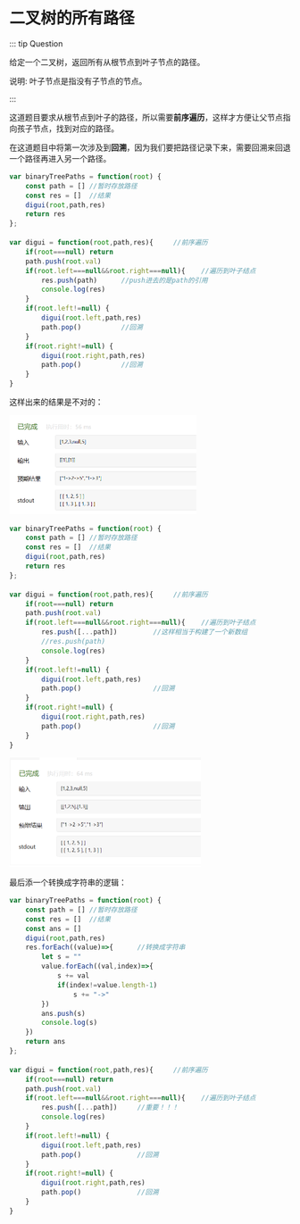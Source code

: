 # 二叉树的所有路径

::: tip Question

给定一个二叉树，返回所有从根节点到叶子节点的路径。

说明: 叶子节点是指没有子节点的节点。

:::

这道题目要求从根节点到叶子的路径，所以需要**前序遍历**，这样才方便让父节点指向孩子节点，找到对应的路径。

在这道题目中将第一次涉及到**回溯**，因为我们要把路径记录下来，需要回溯来回退一个路径再进入另一个路径。

```js
var binaryTreePaths = function(root) {
    const path = [] //暂时存放路径
    const res = []  //结果
    digui(root,path,res)
    return res
};

var digui = function(root,path,res){     //前序遍历
    if(root===null) return  
    path.push(root.val)		
    if(root.left===null&&root.right===null){    //遍历到叶子结点  
        res.push(path)		//push进去的是path的引用
        console.log(res)
    }	    
    if(root.left!=null) {
        digui(root.left,path,res) 
        path.pop()			//回溯
    }
    if(root.right!=null) {
        digui(root.right,path,res) 
        path.pop()			//回溯
    }
}
```

这样出来的结果是不对的：

<img src="/images/image-20230613085106796.png" alt="image-20230613085106796" style="zoom:50%;" />

```js
var binaryTreePaths = function(root) {
    const path = [] //暂时存放路径
    const res = []  //结果
    digui(root,path,res)
    return res
};

var digui = function(root,path,res){     //前序遍历
    if(root===null) return  
    path.push(root.val)		
    if(root.left===null&&root.right===null){    //遍历到叶子结点
        res.push([...path])   		//这样相当于构建了一个新数组
        //res.push(path)
        console.log(res)
    }	    
    if(root.left!=null) {
        digui(root.left,path,res) 
        path.pop()					//回溯
    }
    if(root.right!=null) {
        digui(root.right,path,res) 
        path.pop()					//回溯
    }
}
```

<img src="/images/image-20230613085222236.png" alt="image-20230613085222236" style="zoom:50%;" />

最后添一个转换成字符串的逻辑：

```js
var binaryTreePaths = function(root) {
    const path = [] //暂时存放路径
    const res = []  //结果
    const ans = []
    digui(root,path,res)
    res.forEach((value)=>{      //转换成字符串
        let s = ""
        value.forEach((val,index)=>{
            s += val
            if(index!=value.length-1)
                s += "->"
        })
        ans.push(s)
        console.log(s)
    })
    return ans
};

var digui = function(root,path,res){     //前序遍历
    if(root===null) return  
    path.push(root.val)		
    if(root.left===null&&root.right===null){    //遍历到叶子结点
        res.push([...path])     //重要！！！
        console.log(res)
    }	    
    if(root.left!=null) {
        digui(root.left,path,res) 
        path.pop()              //回溯
    }
    if(root.right!=null) {
        digui(root.right,path,res) 
        path.pop()              //回溯
    }   
}
```

